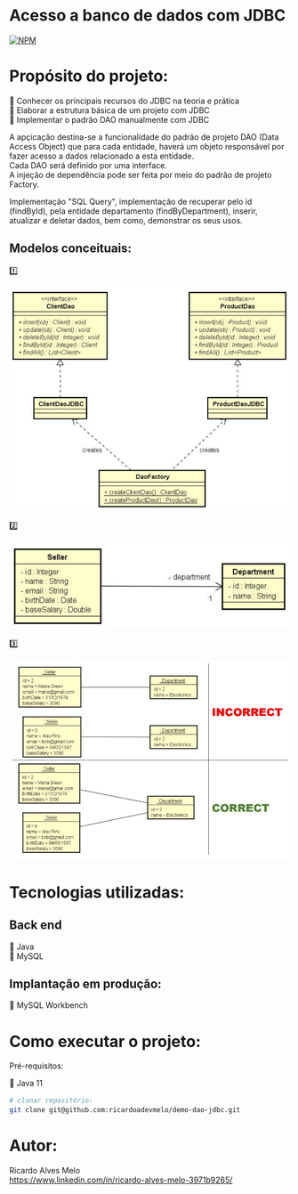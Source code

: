 # Acesso a banco de dados com JDBC
[![NPM](https://img.shields.io/npm/l/react)](https://github.com/ricardoadevmelo/demo-dao-jdbc/blob/main/LICENCE) 

# Propósito do projeto:

:small_blue_diamond: Conhecer os principais recursos do JDBC na teoria e prática <br />
:small_blue_diamond: Elaborar a estrutura básica de um projeto com JDBC <br />
:small_blue_diamond: Implementar o padrão DAO manualmente com JDBC <br />

A apçicação destina-se a funcionalidade do padrão de projeto DAO (Data Access Object) que para cada entidade, haverá um objeto responsável por fazer acesso a dados relacionado a esta
entidade. <br />
Cada DAO será definido por uma interface. <br />
A injeção de dependência pode ser feita por meio do padrão de projeto Factory. <br />

Implementação "SQL Query", implementação de recuperar pelo id (findById), pela entidade departamento (findByDepartment), inserir, atualizar e deletar dados, bem como, demonstrar os seus usos.

## Modelos conceituais:

:one: <br /> <br />
![Modelo Conceitual](https://github.com/ricardoadevmelo/demo-dao-jdbc/blob/main/assets/modelo%20conceitual1.jpg) <br />

:two: <br /> <br />
![Modelo Conceitual](https://github.com/ricardoadevmelo/demo-dao-jdbc/blob/main/assets/modelo%20conceitual2.jpg) <br />

:three: <br /> <br />
![Modelo Conceitual](https://github.com/ricardoadevmelo/demo-dao-jdbc/blob/main/assets/modelo%20conceitual3.jpg) <br />

# Tecnologias utilizadas:
## Back end
:small_blue_diamond: Java <br />
:small_blue_diamond: MySQL

## Implantação em produção:
:small_blue_diamond: MySQL Workbench

# Como executar o projeto:

Pré-requisitos: <br />

:small_blue_diamond: Java 11 <br />
```bash
# clonar repositório: 
git clone git@github.com:ricardoadevmelo/demo-dao-jdbc.git
```

# Autor: <br />
Ricardo Alves Melo <br />
https://www.linkedin.com/in/ricardo-alves-melo-3971b9265/
